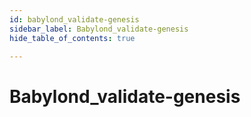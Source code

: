 ```yaml
---
id: babylond_validate-genesis
sidebar_label: Babylond_validate-genesis
hide_table_of_contents: true

---
```


# Babylond_validate-genesis